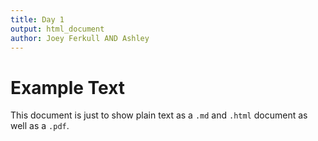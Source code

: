 ```yaml
---
title: Day 1
output: html_document
author: Joey Ferkull AND Ashley
---
```


# Example Text

This document is just to show plain text as a `.md` and `.html` document as well as a `.pdf`.
